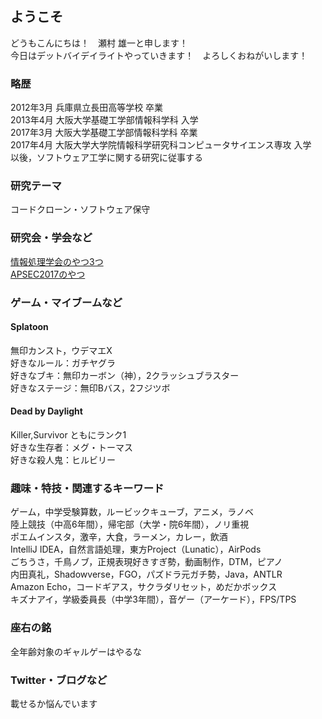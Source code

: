 ## ようこそ
どうもこんにちは！　瀬村 雄一と申します！  
今日はデットバイデイライトやっていきます！　よろしくおねがいします！

### 略歴
2012年3月 兵庫県立長田高等学校 卒業  
2013年4月 大阪大学基礎工学部情報科学科 入学  
2017年3月 大阪大学基礎工学部情報科学科 卒業  
2017年4月 大阪大学大学院情報科学研究科コンピュータサイエンス専攻 入学  
以後，ソフトウェア工学に関する研究に従事する  

### 研究テーマ
コードクローン・ソフトウェア保守

### 研究会・学会など
[情報処理学会のやつ3つ](https://ipsj.ixsq.nii.ac.jp/ej/index.php?action=pages_view_main&active_action=repository_view_main_item_snippet&pn=1&count=20&order=16&lang=japanese&creator=yuichi+semura&page_id=13&block_id=8)  
[APSEC2017のやつ](https://ieeexplore.ieee.org/document/8305997/)

### ゲーム・マイブームなど
#### Splatoon
無印カンスト，ウデマエX  
好きなルール：ガチヤグラ  
好きなブキ：無印カーボン（神），2クラッシュブラスター  
好きなステージ：無印Bバス，2フジツボ

#### Dead by Daylight
Killer,Survivor ともにランク1  
好きな生存者：メグ・トーマス  
好きな殺人鬼：ヒルビリー  

### 趣味・特技・関連するキーワード
ゲーム，中学受験算数，ルービックキューブ，アニメ，ラノベ  
陸上競技（中高6年間），帰宅部（大学・院6年間），ノリ重視  
ポエムインスタ，激辛，大食，ラーメン，カレー，飲酒  
IntelliJ IDEA，自然言語処理，東方Project（Lunatic），AirPods  
ごちうさ，千鳥ノブ，正規表現好きすぎ勢，動画制作，DTM，ピアノ  
内田真礼，Shadowverse，FGO，パズドラ元ガチ勢，Java，ANTLR  
Amazon Echo，コードギアス，サクラダリセット，めだかボックス  
キズナアイ，学級委員長（中学3年間），音ゲー（アーケード），FPS/TPS

### 座右の銘
全年齢対象のギャルゲーはやるな

### Twitter・ブログなど
載せるか悩んでいます
